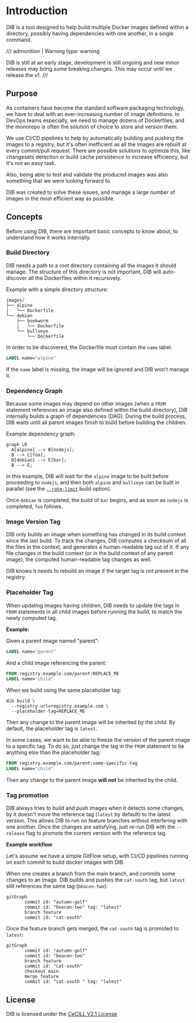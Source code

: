 Introduction
============

DIB is a tool designed to help build multiple Docker images defined within a directory, possibly having dependencies
with one another, in a single command.

/// admonition | Warning
    type: warning

DIB is still at an early stage, development is still ongoing and new minor releases may bring some breaking changes. 
This may occur until we release the v1.
///

## Purpose

As containers have become the standard software packaging technology, we have to deal with an ever-increasing number of 
image definitions. In DevOps teams especially, we need to manage dozens of Dockerfiles, and the monorepo is often the 
solution of choice to store and version them.

We use CI/CD pipelines to help by automatically building and pushing the images to a registry, but it's often 
inefficient as all the images are rebuilt at every commit/pull request.
There are possible solutions to optimize this, like changesets detection or build cache persistence to increase 
efficiency, but it's not an easy task.

Also, being able to test and validate the produced images was also something that we were looking forward to.

DIB was created to solve these issues, and manage a large number of images in the most efficient way as possible.

## Concepts

Before using DIB, there are important basic concepts to know about, to understand how it works internally.

### Build Directory

DIB needs a path to a root directory containing all the images it should manage. The structure of this directory is not 
important, DIB will auto-discover all the Dockerfiles within it recursively.

Example with a simple directory structure:
```
images/
├── alpine
|   └── Dockerfile
└── debian
    ├── bookworm
    |   └── Dockerfile
    └── bullseye
        └── Dockerfile
```

In order to be discovered, the Dockerfile must contain the `name` label:
```dockerfile
LABEL name="alpine"
```

If the `name` label is missing, the image will be ignored and DIB won't manage it.

### Dependency Graph

Because some images may depend on other images (when a `FROM` statement references an image also defined within the 
build directory), DIB internally builds a graph of dependencies (DAG). During the build process, DIB waits until all
parent images finish to build before building the children.

Example dependency graph:
```mermaid
graph LR
  A[alpine] --> B[nodejs];
  B --> C[foo];
  D[debian] --> E[bar];
  B --> E;
```

In this example, DIB will wait for the `alpine` image to be built before proceeding to `nodejs`, and then both
`alpine` and `bullseye` can be built in parallel (see the [`--rate-limit`](cmd/dib_build.md) build option).

Once `debian` is completed, the build of `bar` begins, and as soon as `nodejs` is completed, `foo` follows.

### Image Version Tag

DIB only builds an image when something has changed in its build context since the last build. To track the changes,
DIB computes a checksum of all the files in the context, and generates a human-readable tag out of it. If any file
changes in the build context (or in the build context of any parent image), the computed human-readable tag changes as 
well.

DIB knows it needs to rebuild an image if the target tag is not present in the registry.

### Placeholder Tag

When updating images having children, DIB needs to update the tags in `FROM` statements in all child images
before running the build, to match the newly computed tag. 

**Example:**

Given a parent image named "parent":
```dockerfile
LABEL name="parent"
```

And a child image referencing the parent:
```dockerfile
FROM registry.example.com/parent:REPLACE_ME
LABEL name="child"
```

When we build using the same placeholder tag:
```shell
dib build \
  --registry-url=registry.example.com \
  --placeholder-tag=REPLACE_ME
```

Then any change to the parent image will be inherited by the child.
By default, the placeholder tag is `latest`.

In some cases, we want to be able to freeze the version of the parent image to a specific tag. To do so, just change the
tag in the `FROM` statement to be anything else than the placeholder tag:
```dockerfile
FROM registry.example.com/parent:some-specific-tag
LABEL name="child"
```

Then any change to the parent image **will not** be inherited by the child.

### Tag promotion

DIB always tries to build and push images when it detects some changes, by it doesn't move the reference tag 
(`latest` by default) to the latest version. This allows DIB to run on feature branches without interfering with
one another. Once the changes are satisfying, just re-run DIB with the `--release` flag to promote the current
version with the reference tag.

**Example workflow**

Let's assume we have a simple GitFlow setup, with CI/CD pipelines running on each commit to build docker images with DIB.

When one creates a branch from the main branch, and commits some changes to an image. DIB builds and pushes the
`cat-south` tag, but `latest` still references the same tag (`beacon-two`):

```mermaid
gitGraph
       commit id: "autumn-golf"
       commit id: "beacon-two" tag: "latest"
       branch feature
       commit id: "cat-south"
```

Once the feature branch gets merged, the `cat-south` tag is promoted to `latest`:
```mermaid
gitGraph
       commit id: "autumn-golf"
       commit id: "beacon-two"
       branch feature
       commit id: "cat-south"
       checkout main
       merge feature
       commit id: "cat-south " tag: "latest"
```

## License

DIB is licensed under the [CeCILL V2.1 License](https://cecill.info/licences/Licence_CeCILL_V2.1-en.txt)
